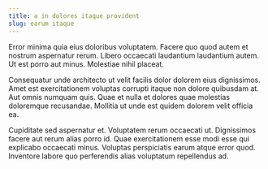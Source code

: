 ```yaml
---
title: a in dolores itaque provident
slug: earum itaque
---
```


Error minima quia eius doloribus voluptatem. Facere quo quod autem et nostrum aspernatur rerum. Libero occaecati laudantium laudantium autem. Ut est porro aut minus. Molestiae nihil placeat.

Consequatur unde architecto ut velit facilis dolor dolorem eius dignissimos. Amet est exercitationem voluptas corrupti itaque non dolore quibusdam at. Aut omnis numquam quis. Quae et nulla et dolores quae molestias doloremque recusandae. Mollitia ut unde est quidem dolorem velit officia ea.

Cupiditate sed aspernatur et. Voluptatem rerum occaecati ut. Dignissimos facere aut rerum alias porro id. Quae exercitationem esse modi esse qui explicabo occaecati minus. Voluptas perspiciatis earum atque error quod. Inventore labore quo perferendis alias voluptatum repellendus ad.
